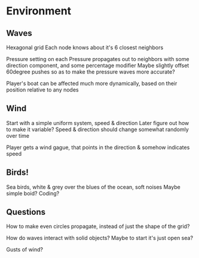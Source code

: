 # Environment

## Waves

Hexagonal grid
Each node knows about it's 6 closest neighbors

Pressure setting on each
Pressure propagates out to neighbors with some direction component, and some percentage modifier
Maybe slightly offset 60degree pushes so as to make the pressure waves more accurate?

Player's boat can be affected much more dynamically, based on their position relative to any nodes

## Wind

Start with a simple uniform system, speed & direction
Later figure out how to make it variable?
Speed & direction should change somewhat randomly over time

Player gets a wind gague, that points in the direction & somehow indicates speed

## Birds!

Sea birds, white & grey over the blues of the ocean, soft noises
Maybe simple boid? Coding?

## Questions

How to make even circles propagate, instead of just the shape of the grid?

How do waves interact with solid objects? Maybe to start it's just open sea?

Gusts of wind?

